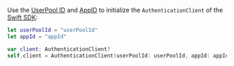 Use the [UserPool ID](/guides/faqs/get-userpool-id-and-secret.md) and [AppID](/guides/faqs/get-app-id-and-secret.md) to initialize the `AuthenticationClient` of the [Swift SDK](/reference/sdk-for-swift.md):

```swift
let userPoolId = "userPoolId"
let appId = "appId"

var client: AuthenticationClient?
self.client = AuthenticationClient(userPoolId: userPoolId, appId: appId)
```